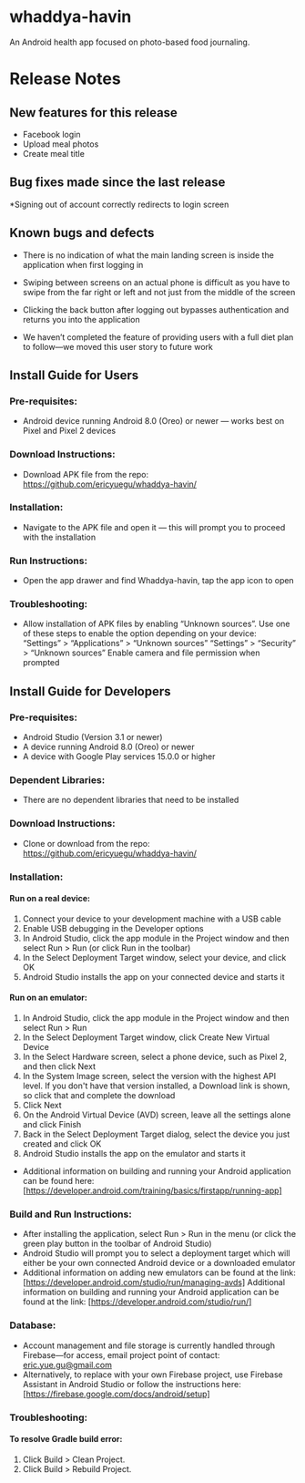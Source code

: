 # whaddya-havin
An Android health app focused on photo-based food journaling.

# Release Notes
## New features for this release
* Facebook login
* Upload meal photos
* Create meal title

## Bug fixes made since the last release
*Signing out of account correctly redirects to login screen

## Known bugs and defects
* There is no indication of what the main landing screen is inside the application when first logging in

* Swiping between screens on an actual phone is difficult as you have to swipe from the far right or left and not just from the middle of the screen

* Clicking the back button after logging out bypasses authentication and returns you into the application

* We haven’t completed the feature of providing users with a full diet plan to follow—we moved this user story to future work

## Install Guide for Users
### Pre-requisites:	
* Android device running Android 8.0 (Oreo) or newer — works best on Pixel and Pixel 2 devices

### Download Instructions:
* Download APK file from the repo: https://github.com/ericyuegu/whaddya-havin/

### Installation:
* Navigate to the APK file and open it — this will prompt you to proceed with the installation

### Run Instructions:
* Open the app drawer and find Whaddya-havin, tap the app icon to open

### Troubleshooting: 
* Allow installation of APK files by enabling “Unknown sources”. Use one of these steps to enable the option depending on your device: 
“Settings” > “Applications” > “Unknown sources”
“Settings” > “Security” > “Unknown sources”
Enable camera and file permission when prompted

## Install Guide for Developers
### Pre-requisites:
* Android Studio (Version 3.1 or newer)
* A device running Android 8.0 (Oreo) or newer
* A device with Google Play services 15.0.0 or higher

### Dependent Libraries:
* There are no dependent libraries that need to be installed

### Download Instructions:
* Clone or download from the repo: https://github.com/ericyuegu/whaddya-havin/

### Installation:
#### Run on a real device:
1. Connect your device to your development machine with a USB cable
2. Enable USB debugging in the Developer options
3. In Android Studio, click the app module in the Project window and then select Run > Run (or click Run  in the toolbar)
4. In the Select Deployment Target window, select your device, and click OK
5. Android Studio installs the app on your connected device and starts it
#### Run on an emulator:
1. In Android Studio, click the app module in the Project window and then select Run > Run
2. In the Select Deployment Target window, click Create New Virtual Device
3. In the Select Hardware screen, select a phone device, such as Pixel 2, and then click Next
4. In the System Image screen, select the version with the highest API level. If you don't have that version installed, a Download link is shown, so click that and complete the download
5. Click Next
6. On the Android Virtual Device (AVD) screen, leave all the settings alone and click Finish
7. Back in the Select Deployment Target dialog, select the device you just created and click OK
8. Android Studio installs the app on the emulator and starts it
* Additional information on building and running your Android application can be found here: [https://developer.android.com/training/basics/firstapp/running-app]

### Build and Run Instructions:
* After installing the application, select Run > Run in the menu (or click the green play button in the toolbar of Android Studio)
* Android Studio will prompt you to select a deployment target which will either be your own connected Android device or a downloaded emulator 
* Additional information on adding new emulators can be found at the link: [https://developer.android.com/studio/run/managing-avds]
Additional information on building and running your Android application can be found at the link: [https://developer.android.com/studio/run/]

### Database:
* Account management and file storage is currently handled through Firebase—for access, email project point of contact: eric.yue.gu@gmail.com
* Alternatively, to replace with your own Firebase project, use Firebase Assistant in Android Studio or follow the instructions here: [https://firebase.google.com/docs/android/setup]

### Troubleshooting:
#### To resolve Gradle build error:
1.  Click Build > Clean Project.
2. Click Build > Rebuild Project.


